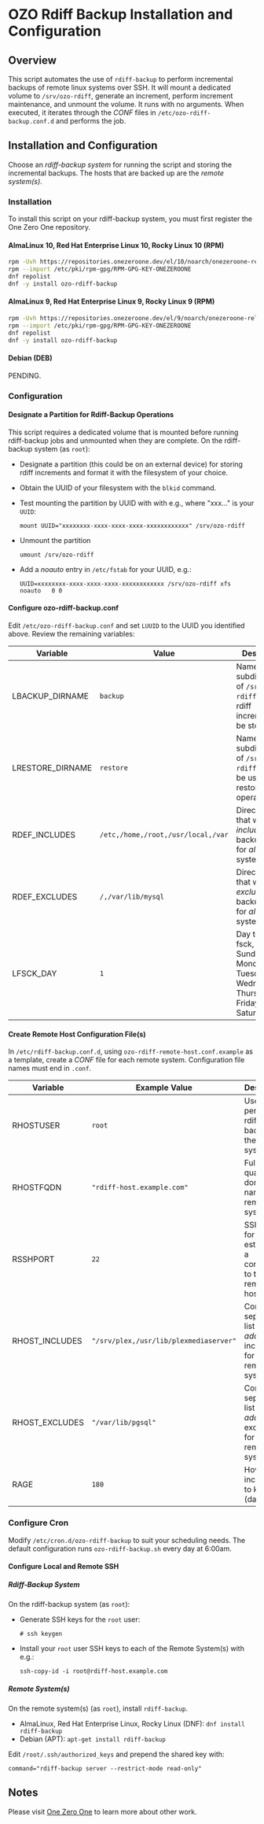# OZO Rdiff Backup Installation and Configuration
## Overview
This script automates the use of `rdiff-backup` to perform incremental backups of remote linux systems over SSH. It will mount a dedicated volume to `/srv/ozo-rdiff`, generate an increment, perform increment maintenance, and unmount the volume. It runs with no arguments. When executed, it iterates through the _CONF_ files in `/etc/ozo-rdiff-backup.conf.d` and performs the job.

## Installation and Configuration
Choose an _rdiff-backup system_ for running the script and storing the incremental backups. The hosts that are backed up are the _remote system(s)_.

### Installation
To install this script on your rdiff-backup system, you must first register the One Zero One repository.

#### AlmaLinux 10, Red Hat Enterprise Linux 10, Rocky Linux 10 (RPM)
```bash
rpm -Uvh https://repositories.onezeroone.dev/el/10/noarch/onezeroone-release-latest.el10.noarch.rpm
rpm --import /etc/pki/rpm-gpg/RPM-GPG-KEY-ONEZEROONE
dnf repolist
dnf -y install ozo-rdiff-backup
```

#### AlmaLinux 9, Red Hat Enterprise Linux 9, Rocky Linux 9 (RPM)
```bash
rpm -Uvh https://repositories.onezeroone.dev/el/9/noarch/onezeroone-release-latest.el9.noarch.rpm
rpm --import /etc/pki/rpm-gpg/RPM-GPG-KEY-ONEZEROONE
dnf repolist
dnf -y install ozo-rdiff-backup
```

#### Debian (DEB)
PENDING.

### Configuration
#### Designate a Partition for Rdiff-Backup Operations
This script requires a dedicated volume that is mounted before running rdiff-backup jobs and unmounted when they are complete. On the rdiff-backup system (as `root`):

* Designate a partition (this could be on an external device) for storing rdiff increments and format it with the filesystem of your choice.
* Obtain the UUID of your filesystem with the `blkid` command.
* Test mounting the partition by UUID with with e.g., where "xxx..." is your `UUID`:

    `mount UUID="xxxxxxxx-xxxx-xxxx-xxxx-xxxxxxxxxxxx" /srv/ozo-rdiff`

* Unmount the partition

    `umount /srv/ozo-rdiff`

* Add a *noauto* entry in `/etc/fstab` for your UUID, e.g.:

    `UUID=xxxxxxxx-xxxx-xxxx-xxxx-xxxxxxxxxxxx /srv/ozo-rdiff xfs  noauto   0 0`

#### Configure ozo-rdiff-backup.conf
Edit `/etc/ozo-rdiff-backup.conf` and set `LUUID` to the UUID you identified above. Review the remaining variables:

|Variable|Value|Description|
|--------|-----|-----------|
|LBACKUP_DIRNAME|`backup`|Name of the subdirectory of `/srv/ozo-rdiff` where rdiff increments will be stored.|
|LRESTORE_DIRNAME|`restore`|Name of the subdirectory of `/srv/ozo-rdiff` that can be used for restore operations.|
|RDEF_INCLUDES|`/etc,/home,/root,/usr/local,/var`|Directories that will be _included_ in backup jobs for _all_ remote systems.|
|RDEF_EXCLUDES|`/,/var/lib/mysql`|Directories that will be _excluded_ from backup jobs for _all_ remote systems.|
|LFSCK_DAY|`1`|Day to run fsck, Sunday=0, Monday=1, Tuesday=2, Wednesday=3, Thursday=4, Friday=5, and Saturday=6.|

#### Create Remote Host Configuration File(s)
In `/etc/rdiff-backup.conf.d`, using `ozo-rdiff-remote-host.conf.example` as a template, create a *CONF* file for each remote system. Configuration file names must end in `.conf`.

|Variable|Example Value|Description|
|--------|-------------|-----------|
|RHOSTUSER|`root`|User that performs rdiff-backup on the remote system.|
|RHOSTFQDN|`"rdiff-host.example.com"`|Fully qualified domain name of the remote system.|
|RSSHPORT|`22`|SSH port for establishing a connection to the remote host.|
|RHOST_INCLUDES|`"/srv/plex,/usr/lib/plexmediaserver"`|Comma-separated list of *additional* inclusions for this remote system.|
|RHOST_EXCLUDES|`"/var/lib/pgsql"`|Comma-separated list of *additional* exclusions for this remote system.|
|RAGE|`180`|How many increments to keep (days)|

### Configure Cron
Modify `/etc/cron.d/ozo-rdiff-backup` to suit your scheduling needs. The default configuration runs `ozo-rdiff-backup.sh` every day at 6:00am.

####  Configure Local and Remote SSH
##### Rdiff-Backup System
On the rdiff-backup system (as `root`):

* Generate SSH keys for the `root` user:

    `# ssh keygen`

* Install your `root` user SSH keys to each of the Remote System(s) with e.g.:

    `ssh-copy-id -i root@rdiff-host.example.com`

##### Remote System(s)
On the remote system(s) (as `root`), install `rdiff-backup`.

* AlmaLinux, Red Hat Enterprise Linux, Rocky Linux (DNF): `dnf install rdiff-backup`
* Debian (APT): `apt-get install rdiff-backup`

Edit `/root/.ssh/authorized_keys` and prepend the shared key with:

`command="rdiff-backup server --restrict-mode read-only"`

## Notes
Please visit [One Zero One](https://onezeroone.dev) to learn more about other work.
